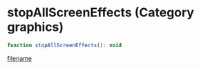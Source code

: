 # stopAllScreenEffects (Category graphics)

```js
function stopAllScreenEffects(): void
```

[filename](stopAllScreenEffects_m.md ':include')
